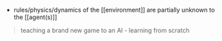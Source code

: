 - rules/physics/dynamics of the [[environment]] are partially unknown to the [[agent(s)]]

>teaching a brand new game to an AI - learning from scratch